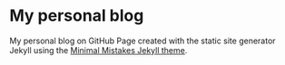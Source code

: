# My personal blog

My personal blog on GitHub Page created with the static site generator Jekyll using the [Minimal Mistakes Jekyll theme](https://github.com/mmistakes/minimal-mistakes).
